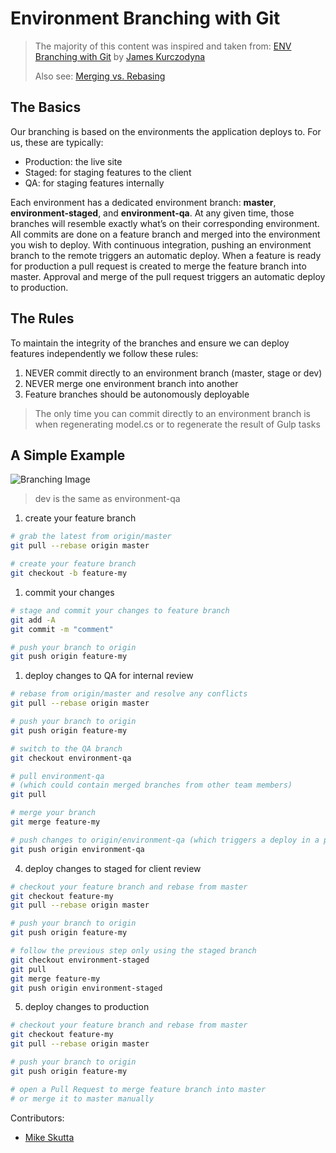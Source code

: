 # Environment Branching with Git

> The majority of this content was inspired and taken from: [ENV Branching with Git](https://www.wearefine.com/mingle/env-branching-with-git/) by [James Kurczodyna](https://twitter.com/jamesmk)
>
> Also see: [Merging vs. Rebasing](https://www.atlassian.com/git/tutorials/merging-vs-rebasing)

## The Basics

Our branching is based on the environments the application deploys to.  For us, these are typically:

* Production: the live site
* Staged: for staging features to the client
* QA: for staging features internally

Each environment has a dedicated environment branch: **master**, **environment-staged**, and **environment-qa**. At any given time, those branches will resemble exactly what’s on their corresponding environment. All commits are done on a feature branch and merged into the environment you wish to deploy. With continuous integration, pushing an environment branch to the remote triggers an automatic deploy. When a feature is ready for production a pull request is created to merge the feature branch into master. Approval and merge of the pull request triggers an automatic deploy to production.

## The Rules

To maintain the integrity of the branches and ensure we can deploy features independently we follow these rules:

1. NEVER commit directly to an environment branch (master, stage or dev)
1. NEVER merge one environment branch into another
1. Feature branches should be autonomously deployable

> The only time you can commit directly to an environment branch is when regenerating model.cs or to regenerate the result of Gulp tasks

## A Simple Example

![Branching Image](https://cloud.githubusercontent.com/assets/10470870/16090951/22685ef0-32f7-11e6-984a-3ccb0a18fa0f.jpg)
> dev is the same as environment-qa

1. create your feature branch
```bash
# grab the latest from origin/master
git pull --rebase origin master

# create your feature branch
git checkout -b feature-my
```
1. commit your changes
```bash
# stage and commit your changes to feature branch
git add -A
git commit -m "comment"

# push your branch to origin
git push origin feature-my
```
1. deploy changes to QA for internal review
```bash
# rebase from origin/master and resolve any conflicts
git pull --rebase origin master

# push your branch to origin
git push origin feature-my

# switch to the QA branch
git checkout environment-qa

# pull environment-qa
# (which could contain merged branches from other team members)
git pull

# merge your branch
git merge feature-my

# push changes to origin/environment-qa (which triggers a deploy in a perfect world)
git push origin environment-qa
```
4. deploy changes to staged for client review
```bash
# checkout your feature branch and rebase from master
git checkout feature-my
git pull --rebase origin master

# push your branch to origin
git push origin feature-my

# follow the previous step only using the staged branch
git checkout environment-staged
git pull
git merge feature-my
git push origin environment-staged
```
5. deploy changes to production
```bash
# checkout your feature branch and rebase from master
git checkout feature-my
git pull --rebase origin master

# push your branch to origin
git push origin feature-my

# open a Pull Request to merge feature branch into master
# or merge it to master manually
```

Contributors:
* [Mike Skutta](https://github.com/mskutta/)
